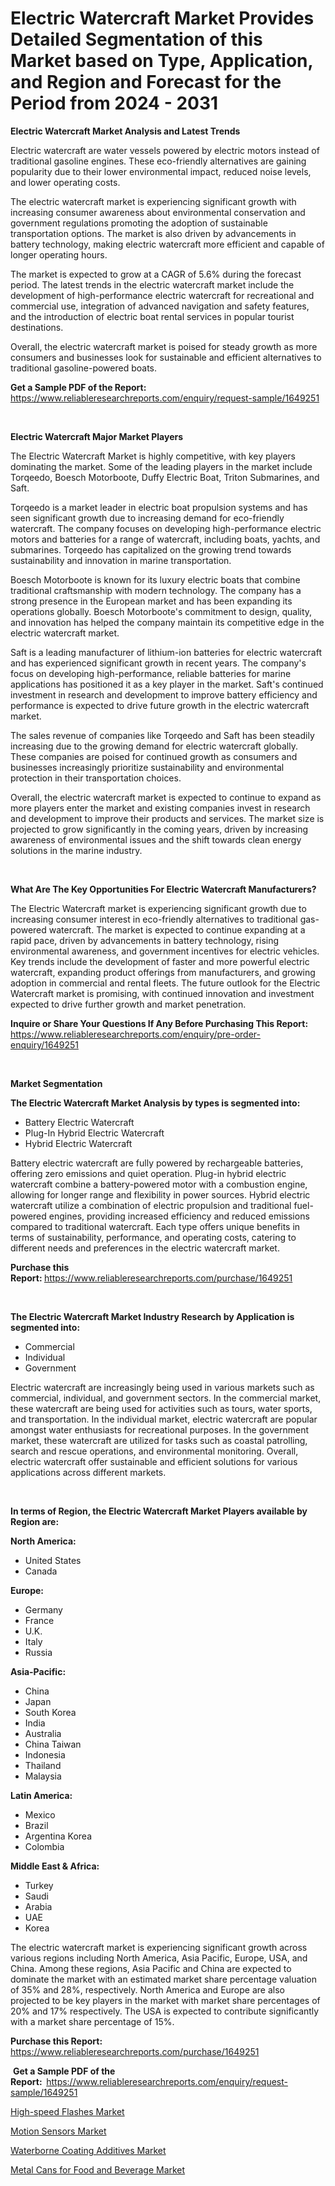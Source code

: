 <p><h1>Electric Watercraft Market Provides Detailed Segmentation of this Market based on Type, Application, and Region and Forecast for the Period from 2024 - 2031</h1></p><p><strong>Electric Watercraft Market Analysis and Latest Trends</strong></p>
<p><p>Electric watercraft are water vessels powered by electric motors instead of traditional gasoline engines. These eco-friendly alternatives are gaining popularity due to their lower environmental impact, reduced noise levels, and lower operating costs.</p><p>The electric watercraft market is experiencing significant growth with increasing consumer awareness about environmental conservation and government regulations promoting the adoption of sustainable transportation options. The market is also driven by advancements in battery technology, making electric watercraft more efficient and capable of longer operating hours.</p><p>The market is expected to grow at a CAGR of 5.6% during the forecast period. The latest trends in the electric watercraft market include the development of high-performance electric watercraft for recreational and commercial use, integration of advanced navigation and safety features, and the introduction of electric boat rental services in popular tourist destinations.</p><p>Overall, the electric watercraft market is poised for steady growth as more consumers and businesses look for sustainable and efficient alternatives to traditional gasoline-powered boats.</p></p>
<p><strong>Get a Sample PDF of the Report:&nbsp;</strong> <a href="https://www.reliableresearchreports.com/enquiry/request-sample/1649251">https://www.reliableresearchreports.com/enquiry/request-sample/1649251</a></p>
<p>&nbsp;</p>
<p><strong>Electric Watercraft Major Market Players</strong></p>
<p><p>The Electric Watercraft Market is highly competitive, with key players dominating the market. Some of the leading players in the market include Torqeedo, Boesch Motorboote, Duffy Electric Boat, Triton Submarines, and Saft.</p><p>Torqeedo is a market leader in electric boat propulsion systems and has seen significant growth due to increasing demand for eco-friendly watercraft. The company focuses on developing high-performance electric motors and batteries for a range of watercraft, including boats, yachts, and submarines. Torqeedo has capitalized on the growing trend towards sustainability and innovation in marine transportation.</p><p>Boesch Motorboote is known for its luxury electric boats that combine traditional craftsmanship with modern technology. The company has a strong presence in the European market and has been expanding its operations globally. Boesch Motorboote's commitment to design, quality, and innovation has helped the company maintain its competitive edge in the electric watercraft market.</p><p>Saft is a leading manufacturer of lithium-ion batteries for electric watercraft and has experienced significant growth in recent years. The company's focus on developing high-performance, reliable batteries for marine applications has positioned it as a key player in the market. Saft's continued investment in research and development to improve battery efficiency and performance is expected to drive future growth in the electric watercraft market.</p><p>The sales revenue of companies like Torqeedo and Saft has been steadily increasing due to the growing demand for electric watercraft globally. These companies are poised for continued growth as consumers and businesses increasingly prioritize sustainability and environmental protection in their transportation choices. </p><p>Overall, the electric watercraft market is expected to continue to expand as more players enter the market and existing companies invest in research and development to improve their products and services. The market size is projected to grow significantly in the coming years, driven by increasing awareness of environmental issues and the shift towards clean energy solutions in the marine industry.</p></p>
<p>&nbsp;</p>
<p><strong>What Are The Key Opportunities For Electric Watercraft Manufacturers?</strong></p>
<p><p>The Electric Watercraft market is experiencing significant growth due to increasing consumer interest in eco-friendly alternatives to traditional gas-powered watercraft. The market is expected to continue expanding at a rapid pace, driven by advancements in battery technology, rising environmental awareness, and government incentives for electric vehicles. Key trends include the development of faster and more powerful electric watercraft, expanding product offerings from manufacturers, and growing adoption in commercial and rental fleets. The future outlook for the Electric Watercraft market is promising, with continued innovation and investment expected to drive further growth and market penetration.</p></p>
<p><strong>Inquire or Share Your Questions If Any Before Purchasing This Report:</strong> <a href="https://www.reliableresearchreports.com/enquiry/pre-order-enquiry/1649251">https://www.reliableresearchreports.com/enquiry/pre-order-enquiry/1649251</a></p>
<p>&nbsp;</p>
<p><strong>Market Segmentation</strong></p>
<p><strong>The Electric Watercraft Market Analysis by types is segmented into:</strong></p>
<p><ul><li>Battery Electric Watercraft</li><li>Plug-In Hybrid Electric Watercraft</li><li>Hybrid Electric Watercraft</li></ul></p>
<p><p>Battery electric watercraft are fully powered by rechargeable batteries, offering zero emissions and quiet operation. Plug-in hybrid electric watercraft combine a battery-powered motor with a combustion engine, allowing for longer range and flexibility in power sources. Hybrid electric watercraft utilize a combination of electric propulsion and traditional fuel-powered engines, providing increased efficiency and reduced emissions compared to traditional watercraft. Each type offers unique benefits in terms of sustainability, performance, and operating costs, catering to different needs and preferences in the electric watercraft market.</p></p>
<p><strong>Purchase this Report:&nbsp;</strong><a href="https://www.reliableresearchreports.com/purchase/1649251">https://www.reliableresearchreports.com/purchase/1649251</a></p>
<p>&nbsp;</p>
<p><strong>The Electric Watercraft Market Industry Research by Application is segmented into:</strong></p>
<p><ul><li>Commercial</li><li>Individual</li><li>Government</li></ul></p>
<p><p>Electric watercraft are increasingly being used in various markets such as commercial, individual, and government sectors. In the commercial market, these watercraft are being used for activities such as tours, water sports, and transportation. In the individual market, electric watercraft are popular amongst water enthusiasts for recreational purposes. In the government market, these watercraft are utilized for tasks such as coastal patrolling, search and rescue operations, and environmental monitoring. Overall, electric watercraft offer sustainable and efficient solutions for various applications across different markets.</p></p>
<p>&nbsp;</p>
<p><strong>In terms of Region, the Electric Watercraft Market Players available by Region are:</strong></p>
<p>
    <p> <strong> North America: </strong>
        <ul>
            <li>United States</li>
            <li>Canada</li>
        </ul>
        </p> 
    <p> <strong> Europe: </strong>
        <ul>
            <li>Germany</li>
            <li>France</li>
            <li>U.K.</li>
            <li>Italy</li>
            <li>Russia</li>
        </ul>
        </p> 
    <p> <strong> Asia-Pacific: </strong>
        <ul>
            <li>China</li>
            <li>Japan</li>
            <li>South Korea</li>
            <li>India</li>
            <li>Australia</li>
            <li>China Taiwan</li>
            <li>Indonesia</li>
            <li>Thailand</li>
            <li>Malaysia</li>
        </ul>
        </p> 
    <p> <strong> Latin America: </strong>
        <ul>
            <li>Mexico</li>
            <li>Brazil</li>
            <li>Argentina Korea</li>
            <li>Colombia</li>
        </ul>
        </p> 
    <p> <strong> Middle East & Africa: </strong>
        <ul>
            <li>Turkey</li>
            <li>Saudi</li>
            <li>Arabia</li>
            <li>UAE</li>
            <li>Korea</li>
        </ul>
    </p>
    </p>
<p><p>The electric watercraft market is experiencing significant growth across various regions including North America, Asia Pacific, Europe, USA, and China. Among these regions, Asia Pacific and China are expected to dominate the market with an estimated market share percentage valuation of 35% and 28%, respectively. North America and Europe are also projected to be key players in the market with market share percentages of 20% and 17% respectively. The USA is expected to contribute significantly with a market share percentage of 15%.</p></p>
<p><strong>Purchase this Report: </strong><a href="https://www.reliableresearchreports.com/purchase/1649251">https://www.reliableresearchreports.com/purchase/1649251</a></p>
<p>&nbsp;<strong>Get a Sample PDF of the Report:&nbsp;&nbsp;</strong><a href="https://www.reliableresearchreports.com/enquiry/request-sample/1649251">https://www.reliableresearchreports.com/enquiry/request-sample/1649251</a></p>
<p><strong></strong></p>
<p><p><a href="https://picayune-night-cbd.notion.site/High-speed-Flashes-Market-Size-and-Examines-its-Market-Scope-with-a-Primary-Focus-on-Growth-Opport-e04512960cf8414297a1f948e22b2c29">High-speed Flashes Market</a></p><p><a href="https://view.publitas.com/reportprime-1/motion-sensors-market-size-2023-2030-global-industrial-analysis-key-geographical-regions-market-share-top-key-players-product-types-and-forecast-research-report/">Motion Sensors Market</a></p><p><a href="https://view.publitas.com/reportprime-1/waterborne-coating-additives-market-share-market-new-trends-analysis-report-by-type-by-application-by-end-use-by-region-and-segment-forecasts-2023-2030/">Waterborne Coating Additives Market</a></p><p><a href="https://view.publitas.com/reportprime-1/global-metal-cans-for-food-and-beverage-market-by-types-applications-and-major-players-with-regional-growth-rate-analysis-and-development-situation-from-2023-to-2030/">Metal Cans for Food and Beverage Market</a></p></p>